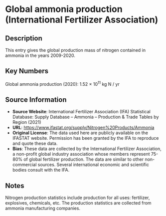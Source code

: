 
# Global ammonia production (International Fertilizer Association)

## Description
This entry gives the global production mass of nitrogen contained in ammonia in the years 2009-2020.

## Key Numbers
Global ammonia production (2020): 1.52 &times; 10<sup>11</sup> kg N / yr

## Source Information
* **Source Website**: International Fertilizer Association (IFA) Statistical Database: Supply Database – Ammonia – Production & Trade Tables by Region (2021)
* **URL**: https://www.ifastat.org/supply/Nitrogen%20Products/Ammonia
* **Original License**: The data used here are publicly available on the IFASTAT website. Permission has been granted by the IFA to reproduce and quote these data.
* **Bias**: These data are collected by the International Fertilizer Association, a non-profit global industry association whose members represent 75-80% of global fertilizer production. The data are similar to other non-commercial sources. Several international economic and scientific bodies consult with the IFA.

## Notes
Nitrogen production statistics include production for all uses: fertilizer, explosives, chemicals, etc. The production statistics are collected from ammonia manufacturing companies.
